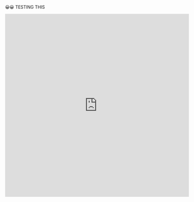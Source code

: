 <html>
<body>
    <p>😀😀 TESTING THIS</p>
   
  <script
   type="text/javascript"
   src="DateWidget.js"
></script>

<iframe id='cv_if1' src='http://cdn.instantcal.com/cvir.html?id=cv_nav1&theme=XGY&gtype=cv_monthgrid&file=https://calendar.google.com/calendar/ical/mn4qmfelkt30shchl3vbqs9tmc%40group.calendar.google.com/public/basic.ics&file=https://calendar.google.com/calendar/ical/5oj56ee7u40q4aqci7ce9vqjdo%40group.calendar.google.com/public/basic.ics&file=https://calendar.google.com/calendar/ical/1ut3vb0t7uhlca8d3iecv5g5v0%40group.calendar.google.com/public/basic.ics&ccolor=ddddff&ccolor=ddeeff&ccolor=ffffcc&cname=Month%20Calendar' allowTransparency='true' scrolling='no' frameborder=0 height=600 width=600></iframe>





</body>

</html>
